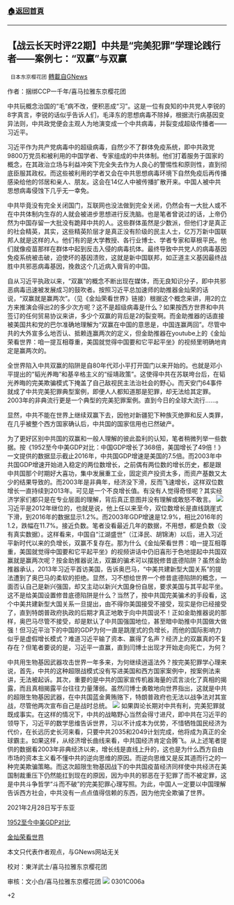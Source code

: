 ###  [:house:返回首頁](https://github.com/ourhimalayas/txt)
---

## 【战云长天时评22期】中共是“完美犯罪”学理论践行者——案例七：“双赢”与双赢
` 日本东京樱花团` [轉載自GNews](https://gnews.org/zh-hans/941083/)

作者：捆绑CCP一千年/喜马拉雅东京樱花团

中共玩概念治国的“毛”病不改，便积恶成“习”。这是一位有良知的中共党人李锐的8字真言，李锐的话似乎告诉人们，毛泽东的思想病毒不除掉，根据流行病基因变异法则，中共政党便会主观人为地演变成一个中共病毒，并裂变成超级传播者——习近平。

习近平作为共产党病毒中的超级病毒，自然少不了群体免疫系统，即中共政党9800万党员和被利用的中国学者、专家组成的中共体制。他们打着服务于国家的概念，在其政治立场与利益冲突下完全失去作为人良心的警惕性和原则性，直到彻底臣服其政权。而这些被利用的学者又会在中共思想病毒环境下自然免疫后再传播感染给他的邻居和亲人、朋友。这会在14亿人中被传播扩散开来。中国人被中共思想病毒侵蚀下几乎无一幸免。

中共毕竟没有完全关闭国门，互联网也没法做到完全关闭，仍然会有一大批人或不在中共体制内生存的人就会被进步思想进行反洗脑。也是笔者曾说过的话，上帝仍然为中国存留一大批没有跪拜中共的人。这些群体虽然是少数派，但他们才是真正的社会精英，其实，这些精英阶层才是真正没有阶级的民主人士，亿万万新中国联邦人就是这样的人。他们有的是大学教授、各行业博士、学者专家和草根平民。他们就像疫苗那样在群体中起到反击入侵的病毒抗体。最终导致中共党人的病毒基因免疫系统被击破，迫使坏的基因溃败，这就是新中国联邦，如正道主义基因最终战胜中共邪恶病毒基因，挽救这个几近病入膏肓的中国。

自从习近平执政以来，“双赢”的概念不断出现在媒体，而无良知识分子，即中共邪恶病毒迅速被发展成习的鼓吹者。按照习近平总加速师的助推器金灿荣的话说，“双赢就是赢两次”。（见《金灿荣看世界》链接）根据这个概念来讲，用2的立方来推演会得出2的多少次方呢？这不是超级病毒是什么？如果按西方世界和中共签订的任何贸易协议来讲，多少个双赢的背后是2的裂变啊。而金助推器的话直接被美国共和党的巴尔准确地理解为“双赢在中国的意思是，中国连赢两回”。尽管中共的大外宣多么地否认、抵赖连赢两次的定义，但金助推器在youtube上的《金灿荣看世界：咱一提互相尊重，美国就觉得中国要和它平起平坐》的视频里明确地肯定是赢两次的。

全世界陷入中共双赢的陷阱是自80年代邓小平打开国门以来开始的。也就是邓小平提出的“韬光养晦”和基辛格主义的“绥靖政策”。这使得中共在苏联垮台后，在韬光养晦的完美欺骗模式下掩盖了自己敌视民主法治社会的野心。而天安门64事件就成了中共完美犯罪典型案例，即便人人都知道那是犯罪，却无法给其定罪。2003年的非典流行更是一个典型的完美犯罪案例。直到今日的全球大流行……。

显然，中共不能在世界上继续双赢下去，因他对新疆犯下种族灭绝罪和反人类罪，在几乎被整个西方国家确认后，中共国的国家信用也已然破产。

为了更好区别中共国的双赢和一般人理解的彼此盈利的认知，笔者稍微列举一些数据。按《1952至今中美GDP对比：中国GDP增长了368倍，美国增长了49倍！》一文提供的数据显示截止2016年，中共国GDP增速是美国的7.5倍。而2003年中共国GDP增速开始进入稳定的两位数增长，之前偶有两位数的增长历史，都是跟中共国那个时期好大喜功，集中发展重工业，固定资产投资太多，而资产基数又太少的结果导致的。而2003年是非典年，经济没下滑，反而飞速增长，这样双位数增长一直持续到2013年。可见是一个不良增长值。有没有人觉得奇怪呢？其实经济学家们都只是在专业层面的理解，背后真正意图并没有理解或敢怒不敢言。
![](https://lh4.googleusercontent.com/ZsIpTay6N74PyfkkZ37X_1fk30Rd7vH-QL2M3E1No96RnLUd43HR4yAIBvxz-Vv2WhQnUfFftCagBRj1HHw-gdmHdgBaGp2jnfY89GARfGUnNB9qb0LVeZz46-d1Qq-FSk-Fh9_g)
习近平是2012年继位的，也就是说，他上任以来至今，双位数增长是直线跳崖式下滑，到2016年的数据显示1.2%。而2003年GDP增速是12.9%，相比2016年的1.2，跌幅在11.7%。接近负数。笔者没看最近几年的数据，不用想，都是负数（没有真实数据）。这样看来，中国自“江湖盛世”（江泽民、胡锦涛）以后，进入习近平新时代以来的负增长，双赢不复存在。那为什么《金灿荣看世界：咱一提互相尊重，美国就觉得中国要和它平起平坐》的视频讲话中仍旧喜形于色地提起中共国双赢就是赢两次呢？按金助推器说法，双赢的骗术可以摆脱修昔底德陷阱？虽然金助推器承认，2013年习近平首访美国，告诉奥巴马，“中美共建新型大国关系”的提法遭到了奥巴马的柔软的拒绝。显然，习不想给世界一个修昔底德陷阱的概念，一面否认自己是新兴强国，却又主动以新兴大国身份自居，要求美国与其平起平坐。这不是给美国设置修昔底德陷阱是什么？当然了，按中共国完美骗术的手段看，这个中美共建新型大国关系一旦提出，由不得你美国接受不接受，现实是你已经接受了，直到特朗普政府执政的后期才真正地敢于向中共国说不！正如金助推器说的那样，奥巴马尽管不接受，却是默认了中共国强国地位，甚至暗中助推中共国做大做强！但习近平治下的中国的GDP为何一直是跳崖式的负增长，而他的国际影响力似乎是虚假增长模式？难道习近平输了资本、赢得了名声？经济上的双赢真的不复存在？但笔者要说的是，习近平一直赢，直到闫博士出现才开始走向死亡，为何？

中共用生物基因武器攻击世界一年多来，为何继续逍遥法外？按完美犯罪学心理来说，首先，中共的这种超限战模式没有写进美国和西方国家案例中，按案例法来讲，无法被起诉。其次，重要的是中共的国家宣传机器海量的谎言淡化了真相的揭露，而且真相揭露平台往往力量薄弱。虽然闫博士勇敢地向世界指出，这就是中共的超限生物基因武器，在中共国蓝金黄贿赂下，特朗普政府也无法以战争法对其宣战，尽管他两次宣布自己是战时总统。
![](https://lh3.googleusercontent.com/jsikshD1trNRFnM00eoeo_q1h03fyb-MdMI0EZd5L_mPSQmPy_0zAYzp_NBQyoSYEUdZdhqFc9IbJeXCuET-TpbtdTJl18qIBex2SJXUJuk_JsydVt3-VCbiO8GDOtRPSaKTdXUL)
如果舆论长期对中共有利，完美犯罪就既成事实。在这样的情况下，中共的战略野心当然会得寸进尺，即中共在习近平的领导下，习近平的数学思维告诉世界，习以不计成本为优势，不惜牺牲国民经济为代价，在长远历史长河来看，只要中共2035和2049计划完成，他将成为真正的全球霸主。如果这样，从经济增长曲线来看，中共国经济肯定会腾飞。从上述笔者提供的数据看2003年非典经济以来，增长线是直线上升的，这也是为什么西方自由市场的资本主义看不懂中共的逆向思维的原因。而逆向思维又是反其道而行之的一种完美欺骗策略。而这次超限生物基因战下的中共国疫苗经济同样使中共经济在美国制裁重压下仍然能扛到现在的原因，因为中共的邪恶在于犯罪了而不被定罪，这是中共斗争哲学“斗而不破”的完美犯罪心理写照。为此，中国人一定要以中国理解告诉西方社会，中共没有一点点值得信赖的东西，因为他完全欺骗了世界。

2021年2月28日写于东亚

[1952至今中美GDP对比](https://www.sohu.com/a/211284253_100028279)

[金灿荣看世界](http://u.be/dRiFI8cKiSA)

本文只代表作者观点，与GNews网站无关

校对：東洋武士/喜马拉雅东京樱花团

审核：文小白/喜马拉雅东京樱花团
![]()![](https://gnews.org/wp-content/uploads/2021/03/二维码.jpg)
0301C006a

+2
